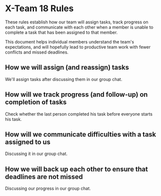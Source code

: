 # X-Team 18 Rules

These rules establish how our team will assign tasks,
track progress on each task, and communicate with each other 
when a member is unable to complete a task that has been assigned to that member.

This document helps individual members understand the team's expectations,
and will hopefully lead to productive team work with fewer conflicts
and missed deadlines.

## How we will assign (and reassign) tasks
We'll assign tasks after discussing them in our group chat.


## How will we track progress (and follow-up) on completion of tasks
Check whether the last person completed his task before everyone starts his task. 


## How will we communicate difficulties with a task assigned to us
Discussing it in our group chat.


## How we will back up each other to ensure that deadlines are not missed
Discussing our progress in our group chat.




